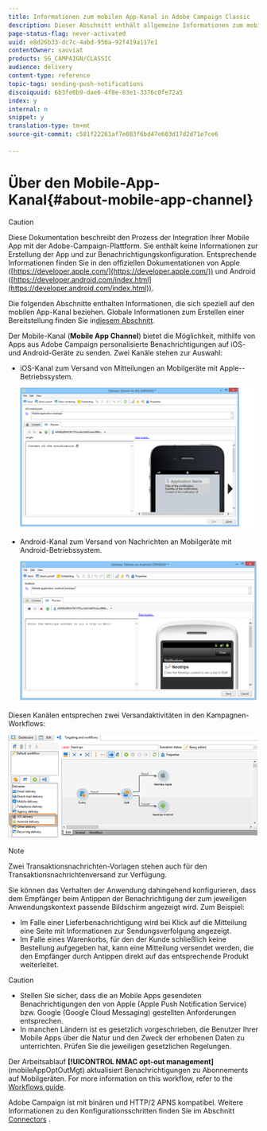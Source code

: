 ```yaml
---
title: Informationen zum mobilen App-Kanal in Adobe Campaign Classic
description: Dieser Abschnitt enthält allgemeine Informationen zum mobilen App-Kanal in Adobe Campaign Classic.
page-status-flag: never-activated
uuid: e8d26b33-dc7c-4abd-956a-92f419a117e1
contentOwner: sauviat
products: SG_CAMPAIGN/CLASSIC
audience: delivery
content-type: reference
topic-tags: sending-push-notifications
discoiquuid: 6b3fe8b9-dae6-4f8e-83e1-3376c0fe72a5
index: y
internal: n
snippet: y
translation-type: tm+mt
source-git-commit: c581f22261af7e083f6bd47e603d17d2d71e7ce6

---
```



# Über den Mobile-App-Kanal{#about-mobile-app-channel}

>[!CAUTION]
>
>Diese Dokumentation beschreibt den Prozess der Integration Ihrer Mobile App mit der Adobe-Campaign-Plattform. Sie enthält keine Informationen zur Erstellung der App und zur Benachrichtigungskonfiguration. Entsprechende Informationen finden Sie in den offiziellen Dokumentationen von Apple ([https://developer.apple.com/](https://developer.apple.com/)) und Android ([https://developer.android.com/index.html](https://developer.android.com/index.html)).

Die folgenden Abschnitte enthalten Informationen, die sich speziell auf den mobilen App-Kanal beziehen. Globale Informationen zum Erstellen einer Bereitstellung finden Sie in[diesem Abschnitt](../../delivery/using/steps-about-delivery-creation-steps.md).

Der Mobile-Kanal (**Mobile App Channel**) bietet die Möglichkeit, mithilfe von Apps aus Adobe Campaign personalisierte Benachrichtigungen auf iOS- und Android-Geräte zu senden. Zwei Kanäle stehen zur Auswahl:

* iOS-Kanal zum Versand von Mitteilungen an Mobilgeräte mit Apple--Betriebssystem.

   ![](assets/nmac_intro_2.png)

* Android-Kanal zum Versand von Nachrichten an Mobilgeräte mit Android-Betriebssystem.

   ![](assets/nmac_intro_1.png)

Diesen Kanälen entsprechen zwei Versandaktivitäten in den Kampagnen-Workflows:

![](assets/nmac_intro_3.png)

>[!NOTE]
>
>Zwei Transaktionsnachrichten-Vorlagen stehen auch für den Transaktionsnachrichtenversand zur Verfügung.

Sie können das Verhalten der Anwendung dahingehend konfigurieren, dass dem Empfänger beim Antippen der Benachrichtigung der zum jeweiligen Anwendungskontext passende Bildschirm angezeigt wird. Zum Beispiel:

* Im Falle einer Lieferbenachrichtigung wird bei Klick auf die Mitteilung eine Seite mit Informationen zur Sendungsverfolgung angezeigt.
* Im Falle eines Warenkorbs, für den der Kunde schließlich keine Bestellung aufgegeben hat, kann eine Mitteilung versendet werden, die den Empfänger durch Antippen direkt auf das entsprechende Produkt weiterleitet.

>[!CAUTION]
>
>* Stellen Sie sicher, dass die an Mobile Apps gesendeten Benachrichtigungen den von Apple (Apple Push Notification Service) bzw. Google (Google Cloud Messaging) gestellten Anforderungen entsprechen.
>* In manchen Ländern ist es gesetzlich vorgeschrieben, die Benutzer Ihrer Mobile Apps über die Natur und den Zweck der erhobenen Daten zu unterrichten. Prüfen Sie die jeweiligen gesetzlichen Regelungen.


Der Arbeitsablauf **[!UICONTROL NMAC opt-out management]** (mobileAppOptOutMgt) aktualisiert Benachrichtigungen zu Abonnements auf Mobilgeräten. For more information on this workflow, refer to the [Workflows guide](../../workflow/using/mobile-app-channel.md).

Adobe Campaign ist mit binären und HTTP/2 APNS kompatibel. Weitere Informationen zu den Konfigurationsschritten finden Sie im Abschnitt [Connectors](../../delivery/using/setting-up-mobile-app-channel.md#connectors) .
